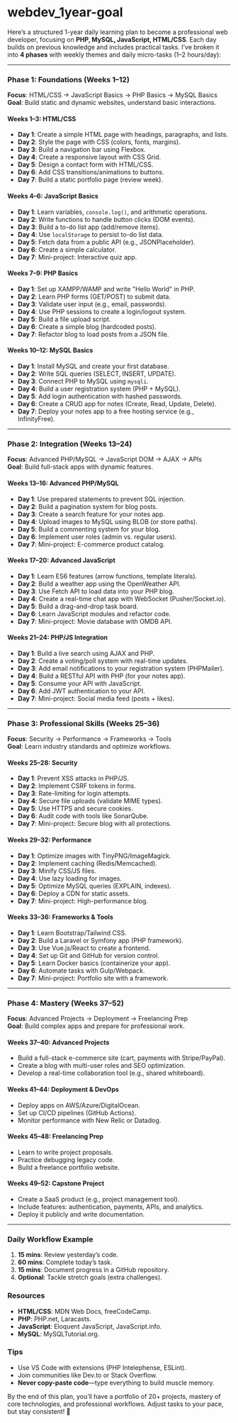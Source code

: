 # webdev_1year-goal
Here’s a structured 1-year daily learning plan to become a professional web developer, focusing on **PHP, MySQL, JavaScript, HTML/CSS**. Each day builds on previous knowledge and includes practical tasks. I’ve broken it into **4 phases** with weekly themes and daily micro-tasks (1–2 hours/day):

---

### **Phase 1: Foundations (Weeks 1–12)**
**Focus**: HTML/CSS → JavaScript Basics → PHP Basics → MySQL Basics  
**Goal**: Build static and dynamic websites, understand basic interactions.

#### **Weeks 1–3: HTML/CSS**
- **Day 1**: Create a simple HTML page with headings, paragraphs, and lists.
- **Day 2**: Style the page with CSS (colors, fonts, margins).
- **Day 3**: Build a navigation bar using Flexbox.
- **Day 4**: Create a responsive layout with CSS Grid.
- **Day 5**: Design a contact form with HTML/CSS.
- **Day 6**: Add CSS transitions/animations to buttons.
- **Day 7**: Build a static portfolio page (review week).

#### **Weeks 4–6: JavaScript Basics**
- **Day 1**: Learn variables, `console.log()`, and arithmetic operations.
- **Day 2**: Write functions to handle button clicks (DOM events).
- **Day 3**: Build a to-do list app (add/remove items).
- **Day 4**: Use `localStorage` to persist to-do list data.
- **Day 5**: Fetch data from a public API (e.g., JSONPlaceholder).
- **Day 6**: Create a simple calculator.
- **Day 7**: Mini-project: Interactive quiz app.

#### **Weeks 7–9: PHP Basics**
- **Day 1**: Set up XAMPP/WAMP and write "Hello World" in PHP.
- **Day 2**: Learn PHP forms (GET/POST) to submit data.
- **Day 3**: Validate user input (e.g., email, passwords).
- **Day 4**: Use PHP sessions to create a login/logout system.
- **Day 5**: Build a file upload script.
- **Day 6**: Create a simple blog (hardcoded posts).
- **Day 7**: Refactor blog to load posts from a JSON file.

#### **Weeks 10–12: MySQL Basics**
- **Day 1**: Install MySQL and create your first database.
- **Day 2**: Write SQL queries (SELECT, INSERT, UPDATE).
- **Day 3**: Connect PHP to MySQL using `mysqli`.
- **Day 4**: Build a user registration system (PHP + MySQL).
- **Day 5**: Add login authentication with hashed passwords.
- **Day 6**: Create a CRUD app for notes (Create, Read, Update, Delete).
- **Day 7**: Deploy your notes app to a free hosting service (e.g., InfinityFree).

---

### **Phase 2: Integration (Weeks 13–24)**
**Focus**: Advanced PHP/MySQL → JavaScript DOM → AJAX → APIs  
**Goal**: Build full-stack apps with dynamic features.

#### **Weeks 13–16: Advanced PHP/MySQL**
- **Day 1**: Use prepared statements to prevent SQL injection.
- **Day 2**: Build a pagination system for blog posts.
- **Day 3**: Create a search feature for your notes app.
- **Day 4**: Upload images to MySQL using BLOB (or store paths).
- **Day 5**: Build a commenting system for your blog.
- **Day 6**: Implement user roles (admin vs. regular users).
- **Day 7**: Mini-project: E-commerce product catalog.

#### **Weeks 17–20: Advanced JavaScript**
- **Day 1**: Learn ES6 features (arrow functions, template literals).
- **Day 2**: Build a weather app using the OpenWeather API.
- **Day 3**: Use Fetch API to load data into your PHP blog.
- **Day 4**: Create a real-time chat app with WebSocket (Pusher/Socket.io).
- **Day 5**: Build a drag-and-drop task board.
- **Day 6**: Learn JavaScript modules and refactor code.
- **Day 7**: Mini-project: Movie database with OMDB API.

#### **Weeks 21–24: PHP/JS Integration**
- **Day 1**: Build a live search using AJAX and PHP.
- **Day 2**: Create a voting/poll system with real-time updates.
- **Day 3**: Add email notifications to your registration system (PHPMailer).
- **Day 4**: Build a RESTful API with PHP (for your notes app).
- **Day 5**: Consume your API with JavaScript.
- **Day 6**: Add JWT authentication to your API.
- **Day 7**: Mini-project: Social media feed (posts + likes).

---

### **Phase 3: Professional Skills (Weeks 25–36)**
**Focus**: Security → Performance → Frameworks → Tools  
**Goal**: Learn industry standards and optimize workflows.

#### **Weeks 25–28: Security**
- **Day 1**: Prevent XSS attacks in PHP/JS.
- **Day 2**: Implement CSRF tokens in forms.
- **Day 3**: Rate-limiting for login attempts.
- **Day 4**: Secure file uploads (validate MIME types).
- **Day 5**: Use HTTPS and secure cookies.
- **Day 6**: Audit code with tools like SonarQube.
- **Day 7**: Mini-project: Secure blog with all protections.

#### **Weeks 29–32: Performance**
- **Day 1**: Optimize images with TinyPNG/ImageMagick.
- **Day 2**: Implement caching (Redis/Memcached).
- **Day 3**: Minify CSS/JS files.
- **Day 4**: Use lazy loading for images.
- **Day 5**: Optimize MySQL queries (EXPLAIN, indexes).
- **Day 6**: Deploy a CDN for static assets.
- **Day 7**: Mini-project: High-performance blog.

#### **Weeks 33–36: Frameworks & Tools**
- **Day 1**: Learn Bootstrap/Tailwind CSS.
- **Day 2**: Build a Laravel or Symfony app (PHP framework).
- **Day 3**: Use Vue.js/React to create a frontend.
- **Day 4**: Set up Git and GitHub for version control.
- **Day 5**: Learn Docker basics (containerize your app).
- **Day 6**: Automate tasks with Gulp/Webpack.
- **Day 7**: Mini-project: Portfolio site with a framework.

---

### **Phase 4: Mastery (Weeks 37–52)**
**Focus**: Advanced Projects → Deployment → Freelancing Prep  
**Goal**: Build complex apps and prepare for professional work.

#### **Weeks 37–40: Advanced Projects**
- Build a full-stack e-commerce site (cart, payments with Stripe/PayPal).
- Create a blog with multi-user roles and SEO optimization.
- Develop a real-time collaboration tool (e.g., shared whiteboard).

#### **Weeks 41–44: Deployment & DevOps**
- Deploy apps on AWS/Azure/DigitalOcean.
- Set up CI/CD pipelines (GitHub Actions).
- Monitor performance with New Relic or Datadog.

#### **Weeks 45–48: Freelancing Prep**
- Learn to write project proposals.
- Practice debugging legacy code.
- Build a freelance portfolio website.

#### **Weeks 49–52: Capstone Project**
- Create a SaaS product (e.g., project management tool).
- Include features: authentication, payments, APIs, and analytics.
- Deploy it publicly and write documentation.

---

### **Daily Workflow Example**
1. **15 mins**: Review yesterday’s code.
2. **60 mins**: Complete today’s task.
3. **15 mins**: Document progress in a GitHub repository.
4. **Optional**: Tackle stretch goals (extra challenges).

### **Resources**
- **HTML/CSS**: MDN Web Docs, freeCodeCamp.
- **PHP**: PHP.net, Laracasts.
- **JavaScript**: Eloquent JavaScript, JavaScript.info.
- **MySQL**: MySQLTutorial.org.

### **Tips**
- Use VS Code with extensions (PHP Intelephense, ESLint).
- Join communities like Dev.to or Stack Overflow.
- **Never copy-paste code**—type everything to build muscle memory.

By the end of this plan, you’ll have a portfolio of 20+ projects, mastery of core technologies, and professional workflows. Adjust tasks to your pace, but stay consistent! 🚀
